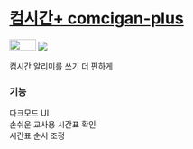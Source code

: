 # <a href='https://comcip.vercel.app/'>컴시간+ comcigan-plus</a>
<a href="https://comcip.vercel.app/"><img src="https://user-images.githubusercontent.com/112751504/226824210-a0561e70-6360-41c3-a3fc-0e2053b9f233.png" width='47' height='20'/></a>
<img src="https://img.shields.io/badge/Ver 1.0-20232a.svg" />

<a href='http://comcigan.co.kr/'>컴시간 알리미</a>를 쓰기 더 편하게

### 기능
다크모드 UI<br>
손쉬운 교사용 시간표 확인 <br>
시간표 순서 조정

